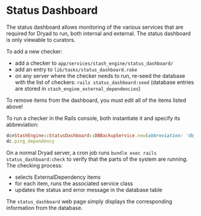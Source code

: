 
Status Dashboard
==================

The status dashboard allows monitoring of the various services that
are required for Dryad to run, both internal and external. The status dashboard
is only viewable to curators.

To add a new checker:
- add a checker to `app/services/stash_engine/status_dashboard/`
- add an entry to `lib/tasks/status_dashboard.rake`
- on any server where the checker needs to run, re-seed the database
  with the list of checkers: `rails status_dashboard:seed`
  (database entries are stored in `stash_engine_external_dependencies`)

To remove items from the dashboard, you must edit all of the items listed above!

To run a checker in the Rails console, both instantiate it and specify its
abbreviation:
```ruby
dc=StashEngine::StatusDashboard::DBBackupService.new(abbreviation: 'db_backup')
dc.ping_dependency
```

On a normal Dryad server, a cron job runs `bundle exec rails status_dashboard:check` to
verify that the parts of the system are running. The checking process:
- selects ExternalDependency items
- for each item, runs the associated service class
- updates the status and error message in the database table

The `status_dashboard` web page simply displays the corresponding information from the database.
